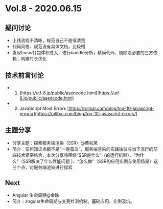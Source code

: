 
# Vol.8 - 2020.06.15


## 疑问讨论
* 上线流程不清晰，规范自己不是很清楚
* 代码风格、规范没有具体文档，比较懵
* 发现focus打包体积过大，进行bundle分析，精简代码、剔除没必要的三方依赖；构建时长优化 


## 技术前言讨论
* 1. [https://utf-8.jp/public/aaencode.html](https://utf-8.jp/public/aaencode.html)
* 2. JavaScript Most Errors [https://rollbar.com/blog/top-10-javascript-errors/](https://rollbar.com/blog/top-10-javascript-errors/)


## 主题分享
*  分享主题：探索服务端渲染（SSR）@黄初凤 
*  简介：任何知识点都不是“一座孤岛”，服务端渲染的实践往往与当下流行的前端技术紧密结合，本次分享将围绕“SSR是什么”（的运行机制）、“为什么”（SSR解决了什么性能问题 ）、“怎么做”（SSR的应用实例与使用场景）这三个点，对服务端渲染进行探索


## Next
* Angular 生命周期@金珠 
* 简介：angular生命周期与变更检测机制。基础应用、实例及坑。
